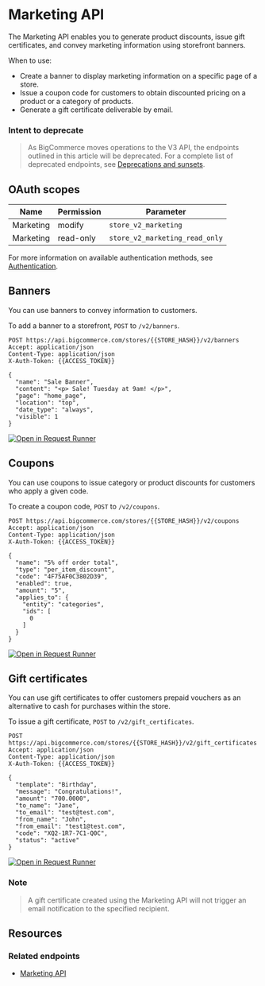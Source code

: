 # Marketing API



The Marketing API enables you to generate product discounts, issue gift certificates, and convey marketing information using storefront banners.  

When to use:

* Create a banner to display marketing information on a specific page of a store.
* Issue a coupon code for customers to obtain discounted pricing on a product or a category of products.
* Generate a gift certificate deliverable by email.

<div class="HubBlock--callout">
<div class="CalloutBlock--warning">
<div class="HubBlock-content">

<!-- theme: warning -->

### Intent to deprecate 
> As BigCommerce moves operations to the V3 API, the endpoints outlined in this article will be deprecated. For a complete list of deprecated endpoints, see [Deprecations and sunsets](https://developer.bigcommerce.com/api-reference#deprecations-and-sunsets).

</div>
</div>
</div>

## OAuth scopes

| Name | Permission | Parameter |
| -- | -- | -- |
| Marketing | modify | `store_v2_marketing` |
| Marketing | read-only | `store_v2_marketing_read_only` |

For more information on available authentication methods, see [Authentication](https://developer.bigcommerce.com/api-docs/getting-started/authentication).

## Banners
You can use banners to convey information to customers. 

To add a banner to a storefront, `POST` to `/v2/banners`.

```http
POST https://api.bigcommerce.com/stores/{{STORE_HASH}}/v2/banners
Accept: application/json
Content-Type: application/json
X-Auth-Token: {{ACCESS_TOKEN}}

{
  "name": "Sale Banner",
  "content": "<p> Sale! Tuesday at 9am! </p>",
  "page": "home_page",
  "location": "top",
  "date_type": "always",
  "visible": 1
}
```

[![Open in Request Runner](https://storage.googleapis.com/bigcommerce-production-dev-center/images/Open-Request-Runner.svg)](https://developer.bigcommerce.com/api-reference/store-management/marketing/banners/createabanner#requestrunner)

## Coupons
You can use coupons to issue category or product discounts for customers who apply a given code.

To create a coupon code, `POST` to `/v2/coupons`.

```http
POST https://api.bigcommerce.com/stores/{{STORE_HASH}}/v2/coupons
Accept: application/json
Content-Type: application/json
X-Auth-Token: {{ACCESS_TOKEN}}

{
  "name": "5% off order total",
  "type": "per_item_discount",
  "code": "4F75AF0C3802D39",
  "enabled": true,
  "amount": "5",
  "applies_to": {
    "entity": "categories",
    "ids": [
      0
    ]
  }
}
```

[![Open in Request Runner](https://storage.googleapis.com/bigcommerce-production-dev-center/images/Open-Request-Runner.svg)](https://developer.bigcommerce.com/api-reference/store-management/marketing/coupons/postcoupons#requestrunner)

## Gift certificates
You can use gift certificates to offer customers prepaid vouchers as an alternative to cash for purchases within the store. 

To issue a gift certificate, `POST` to `/v2/gift_certificates`.

```http
POST https://api.bigcommerce.com/stores/{{STORE_HASH}}/v2/gift_certificates
Accept: application/json
Content-Type: application/json
X-Auth-Token: {{ACCESS_TOKEN}}

{
  "template": "Birthday",
  "message": "Congratulations!",
  "amount": "700.0000",
  "to_name": "Jane",
  "to_email": "test@test.com",
  "from_name": "John",
  "from_email": "test1@test.com",
  "code": "XQ2-1R7-7C1-Q0C",
  "status": "active"
}
```

[![Open in Request Runner](https://storage.googleapis.com/bigcommerce-production-dev-center/images/Open-Request-Runner.svg)](https://developer.bigcommerce.com/api-reference/store-management/marketing/gift-certificates/createagiftcertificate#requestrunner)

<div class="HubBlock--callout">
<div class="CalloutBlock--info">
<div class="HubBlock-content">

<!-- theme:  -->

### Note
> A gift certificate created using the Marketing API will not trigger an email notification to the specified recipient.

</div>
</div>
</div>

## Resources

### Related endpoints
- [Marketing API](https://developer.bigcommerce.com/api-reference/store-management/marketing)

